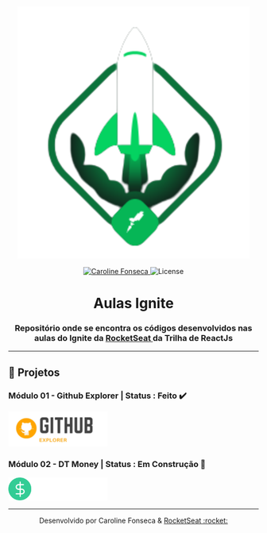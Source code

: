 <p align ="center"> <img src = "https://raw.githubusercontent.com/tavareshenrique/ignite-reactjs/a11afefe824866f24dd3f9e1cc6e6e9530376ad1/%40assets/img/logo.svg" alt = "logo"/>
</p>
<p align="center">
   <a href="https://www.linkedin.com/in/tavareshenrique/">
      <img alt="Caroline Fonseca" src="https://img.shields.io/badge/-carolinefons-01B755?style=flat&logo=Linkedin&logoColor=white" />
   </a>

  <img alt="License" src="https://img.shields.io/badge/license-MIT-01B755">
</p>
<h1 align = "center"> Aulas Ignite </h1> 

<h3 align = "center"> Repositório onde se encontra os códigos desenvolvidos nas aulas do Ignite da <a href = "https://rocketseat.com.br/"> RocketSeat </a> da Trilha de ReactJs</h3>

---

<h2> 🚀 Projetos </h2>
<h3> Módulo 01 - Github Explorer | Status : Feito ✔️ </h3>
<img src = "https://raw.githubusercontent.com/tavareshenrique/ignite-reactjs/4c7f87360221a18410d3c19434bf6bef8afc3501/01-github-explorer/assets/img/logo.svg" width = "200"/>

<h3> Módulo 02 - DT Money | Status : Em Construção 🚧 </h3>
<img src = "https://raw.githubusercontent.com/tavareshenrique/ignite-reactjs/a68fa5dbdd2952a73fcc6df5c88c1fc3c7cdd4b8/02-dtmoney/src/assets/logo.svg" width = "200"/>


---
<p align = "center"> Desenvolvido por Caroline Fonseca & <a href = "https://rocketseat.com.br">RocketSeat :rocket: </p>
